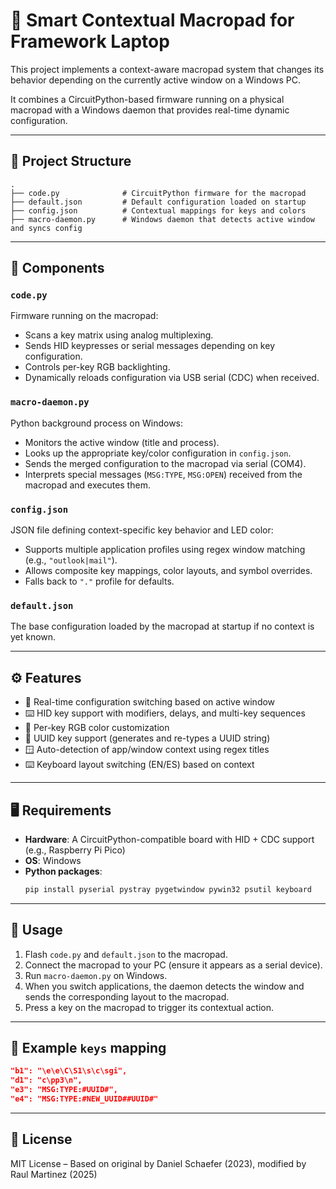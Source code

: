 # 🧠 Smart Contextual Macropad for Framework Laptop

This project implements a context-aware macropad system that changes its behavior depending on the currently active window on a Windows PC.

It combines a CircuitPython-based firmware running on a physical macropad with a Windows daemon that provides real-time dynamic configuration.

---

## 🧩 Project Structure

```
.
├── code.py              # CircuitPython firmware for the macropad
├── default.json         # Default configuration loaded on startup
├── config.json          # Contextual mappings for keys and colors
├── macro-daemon.py      # Windows daemon that detects active window and syncs config
```

---

## 🔧 Components

### `code.py`
Firmware running on the macropad:
- Scans a key matrix using analog multiplexing.
- Sends HID keypresses or serial messages depending on key configuration.
- Controls per-key RGB backlighting.
- Dynamically reloads configuration via USB serial (CDC) when received.

### `macro-daemon.py`
Python background process on Windows:
- Monitors the active window (title and process).
- Looks up the appropriate key/color configuration in `config.json`.
- Sends the merged configuration to the macropad via serial (COM4).
- Interprets special messages (`MSG:TYPE`, `MSG:OPEN`) received from the macropad and executes them.

### `config.json`
JSON file defining context-specific key behavior and LED color:
- Supports multiple application profiles using regex window matching (e.g., `"outlook|mail"`).
- Allows composite key mappings, color layouts, and symbol overrides.
- Falls back to `"."` profile for defaults.

### `default.json`
The base configuration loaded by the macropad at startup if no context is yet known.

---

## ⚙️ Features

- 🔄 Real-time configuration switching based on active window
- ⌨️ HID key support with modifiers, delays, and multi-key sequences
- 🎨 Per-key RGB color customization
- 🧪 UUID key support (generates and re-types a UUID string)
- 🪟 Auto-detection of app/window context using regex titles
- ⌨️ Keyboard layout switching (EN/ES) based on context

---

## 🖥️ Requirements

- **Hardware**: A CircuitPython-compatible board with HID + CDC support (e.g., Raspberry Pi Pico)
- **OS**: Windows
- **Python packages**:
  ```bash
  pip install pyserial pystray pygetwindow pywin32 psutil keyboard
  ```

---

## 🚀 Usage

1. Flash `code.py` and `default.json` to the macropad.
2. Connect the macropad to your PC (ensure it appears as a serial device).
3. Run `macro-daemon.py` on Windows.
4. When you switch applications, the daemon detects the window and sends the corresponding layout to the macropad.
5. Press a key on the macropad to trigger its contextual action.

---

## 📝 Example `keys` mapping

```json
"b1": "\e\e\C\S1\s\c\sgi",
"d1": "c\pp3\n",
"e3": "MSG:TYPE:#UUID#",
"e4": "MSG:TYPE:#NEW_UUID##UUID#"
```

---

## 📄 License
MIT License – Based on original by Daniel Schaefer (2023), modified by Raul Martinez (2025)


